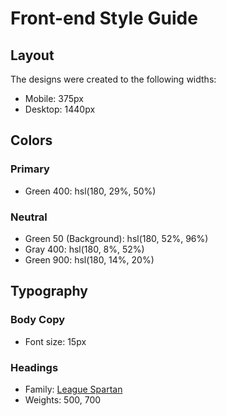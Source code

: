 # Front-end Style Guide

## Layout

The designs were created to the following widths:

- Mobile: 375px
- Desktop: 1440px

## Colors

### Primary

- Green 400: hsl(180, 29%, 50%)

### Neutral

- Green 50 (Background): hsl(180, 52%, 96%)
- Gray 400: hsl(180, 8%, 52%)
- Green 900: hsl(180, 14%, 20%)

## Typography

### Body Copy

- Font size: 15px

### Headings

- Family: [League Spartan](https://fonts.google.com/specimen/League+Spartan)
- Weights: 500, 700